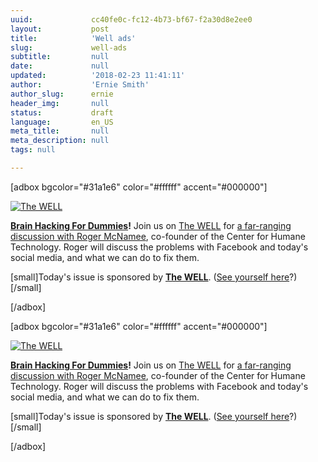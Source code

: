 ```yaml
---
uuid:             cc40fe0c-fc12-4b73-bf67-f2a30d8e2ee0
layout:           post
title:            'Well ads'
slug:             well-ads
subtitle:         null
date:             null
updated:          '2018-02-23 11:41:11'
author:           'Ernie Smith'
author_slug:      ernie
header_img:       null
status:           draft
language:         en_US
meta_title:       null
meta_description: null
tags: null

---
```


[adbox bgcolor="#31a1e6" color="#ffffff" accent="#000000"]

[![The WELL](https://tedium.imgix.net/2018/02/well_1.jpg)](https://www.patreon.com/tedium)

**[Brain Hacking For Dummies](http://www.well.com/mcnamee)!** Join us on [The WELL](http://www.well.com/) for [a far-ranging discussion with Roger McNamee](http://www.well.com/mcnamee), co-founder of the Center for Humane Technology. Roger will discuss the problems with Facebook and today's social media, and what we can do to fix them.

[small]Today's issue is sponsored by **[The WELL](http://www.well.com/)**. ([See yourself here](http://tedium.co/advertising/)?)[/small]

[/adbox]


[adbox bgcolor="#31a1e6" color="#ffffff" accent="#000000"]

[![The WELL](https://tedium.imgix.net/2018/02/mcnamee.png)](https://www.patreon.com/tedium)

**[Brain Hacking For Dummies](http://www.well.com/mcnamee)!** Join us on [The WELL](http://www.well.com/) for [a far-ranging discussion with Roger McNamee](http://www.well.com/mcnamee), co-founder of the Center for Humane Technology. Roger will discuss the problems with Facebook and today's social media, and what we can do to fix them.

[small]Today's issue is sponsored by **[The WELL](http://www.well.com/)**. ([See yourself here](http://tedium.co/advertising/)?)[/small]

[/adbox]


